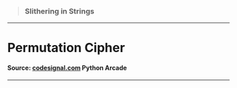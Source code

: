 > ### Slithering in Strings 
 --- 
 # Permutation Cipher
 #### Source: [codesignal.com](https://codesignal.com/) Python Arcade 
 --- 
